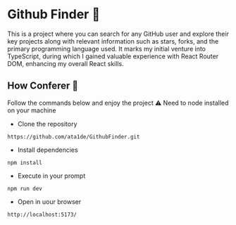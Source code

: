 # Github Finder 🔎

This is a project where you can search for any GitHub user and explore their key projects along with relevant information such as stars, forks, and the primary programming language used. It marks my initial venture into TypeScript, during which I gained valuable experience with React Router DOM, enhancing my overall React skills.




## How Conferer 👀
Follow the commands below and enjoy the project 
⚠ Need to node installed on your machine
- Clone the repository
```
https://github.com/ata1de/GithubFinder.git
```
- Install dependencies
```
npm install
```
- Execute in your prompt
```
npm run dev
```
- Open in uour browser
```
http://localhost:5173/
```
